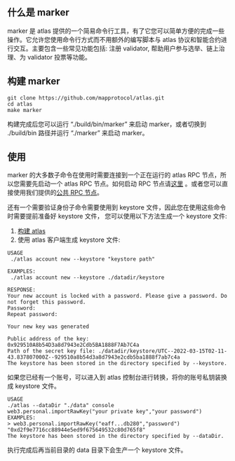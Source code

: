 ## 什么是 marker

marker 是 atlas 提供的一个简易命令行工具，有了它您可以简单方便的完成一些操作。它允许您使用命令行方式而不用额外的编写脚本与
atlas 协议和智能合约进行交互。主要包含一些常见功能包括: 注册 validator, 帮助用户参与选举、链上治理、为 validator 投票等功能。

## 构建 marker

```shell
git clone https://github.com/mapprotocol/atlas.git
cd atlas
make marker
```

构建完成后您可以运行 “./build/bin/marker” 来启动 marker，或者切换到 ./build/bin 路径并运行 “./marker” 来启动 marker。

## 使用

marker 的大多数子命令在使用时需要连接到一个正在运行的 atlas RPC 节点，所以您需要先启动一个 atlas RPC 节点。如何启动 RPC
节点请[这里](/docs/base/mapo-relay-chain/nodes/rpc-nodes.md#运行-rpc-节点)
。或者您可以直接使用我们提供的[公共 RPC 节点](/docs/base/mapo-relay-chain/public-service.md#endpoints)。

还有一个需要验证身份子命令需要使用到 keystore 文件，因此您在使用这些命令时需要提前准备好 keystore 文件，
您可以使用以下方法生成一个 keystore 文件:

1. [构建 atlas](/docs/base/mapo-relay-chain/nodes/run-a-node.md#克隆代码仓库并构建)
2. 使用 atlas 客户端生成 keystore 文件:

```shell
USAGE
 ./atlas account new --keystore "keystore path"
 
EXAMPLES:
 ./atlas account new --keystore ./datadir/keystore
 
RESPONSE:
Your new account is locked with a password. Please give a password. Do not forget this password.
Password:
Repeat password:

Your new key was generated

Public address of the key:   0x929510A8b54D3a8d7943e2Cdb5BA1888F7Ab7C4a
Path of the secret key file: ./datadir/keystore/UTC--2022-03-15T02-11-43.837807000Z--929510a8b54d3a8d7943e2cdb5ba1888f7ab7c4a
The keystore has been stored in the directory specified by --keystore.
```

如果您已经有一个账号，可以进入到 atlas 控制台进行转换，将你的账号私钥装换成 keystore 文件。

```shell
USAGE
./atlas --dataDir "./data" console
web3.personal.importRawKey("your private key","your password")
EXAMPLES:
> web3.personal.importRawKey("eaff...db280","password")
"0xd2f9e7716cc88944e5ed9f675649532c80d765f8"
The keystore has been stored in the directory specified by --dataDir.
```

执行完成后再当前目录的 data 目录下会生产一个 keystore 文件。
